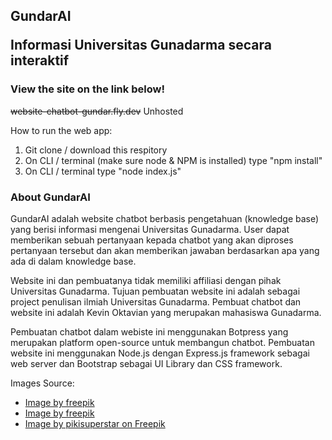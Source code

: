 ## GundarAI <p>Informasi Universitas Gunadarma secara interaktif</p>

### View the site on the link below!
~~website-chatbot-gundar.fly.dev~~ Unhosted

How to run the web app: 
1. Git clone / download this respitory
2. On CLI / terminal (make sure node & NPM is installed) type "npm install" 
3. On CLI / terminal type "node index.js"

### About GundarAI
<p>GundarAI adalah website chatbot berbasis pengetahuan (knowledge base) yang berisi informasi mengenai Universitas Gunadarma. User dapat memberikan sebuah pertanyaan kepada chatbot yang akan diproses pertanyaan tersebut dan akan memberikan jawaban berdasarkan apa yang ada di dalam knowledge base.</p>
    
<p>Website ini dan pembuatanya tidak memiliki affiliasi dengan pihak Universitas Gunadarma. Tujuan pembuatan website ini adalah sebagai project penulisan ilmiah Universitas Gunadarma. Pembuat chatbot dan website ini adalah Kevin Oktavian yang merupakan mahasiswa Gunadarma. </p>
        
<p>Pembuatan chatbot dalam webiste ini menggunakan Botpress yang merupakan platform open-source untuk membangun chatbot. Pembuatan website ini menggunakan Node.js dengan Express.js framework sebagai web server dan Bootstrap sebagai UI Library dan CSS framework.</p>

<p>Images Source:</p> 
<ul>
    <li><a href="https://www.freepik.com/free-vector/antigravity-technology-with-elements_3912562.htm#fromView=search&page=1&position=0&uuid=81616f99-8ac5-4d30-b5e5-5af800b0a6e6" target="_blank">Image by freepik</a></li>
    <li><a href="https://www.freepik.com/free-vector/hand-drawn-flat-design-sales-representative-illustration_25046911.htm" target="_blank">Image by freepik</a></li>
    <li><a href="https://www.freepik.com/free-vector/flat-hand-drawn-people-starting-business-project_12810448.htm#fromView=search&page=1&position=1&uuid=63ed555d-be09-4eb3-ad7c-4aae04f5ddb9" target="_blank">Image by pikisuperstar on Freepik</a></li>
</ul>